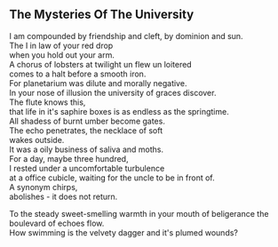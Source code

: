 The Mysteries Of The University
-------------------------------
I am compounded by friendship and cleft, by dominion and sun.  
The I in law of your red drop  
when you hold out your arm.  
A chorus of lobsters at twilight un flew un loitered  
comes to a halt before a smooth iron.  
For planetarium was dilute and morally negative.  
In your nose of illusion the university of graces discover.  
The flute knows this,  
that life in it's saphire boxes is as endless as the springtime.  
All shadess of burnt umber become gates.  
The echo penetrates, the necklace of soft  
wakes outside.  
It was a oily business of saliva and moths.  
For a day, maybe three hundred,  
I rested under a uncomfortable turbulence  
at a office cubicle, waiting for the uncle to be in front of.  
A synonym chirps,  
abolishes - it does not return.  
  
To the steady sweet-smelling warmth in your mouth of beligerance the boulevard of echoes flow.  
How swimming is the velvety dagger and it's plumed wounds?  
